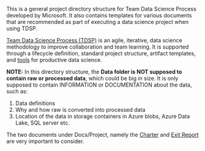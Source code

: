 This is a general project directory structure for Team Data Science Process developed by Microsoft. It also contains templates for various documents that are recommended as part of executing a data science project when using TDSP. 

[Team Data Science Process (TDSP)](https://github.com/Azure/Microsoft-TDSP) is an agile, iterative, data science methodology to improve collaboration and team learning. It is supported through a lifecycle definition, standard project structure, artifact templates, and [tools](https://github.com/Azure/Azure-TDSP-Utilities) for productive data science. 


**NOTE:** In this directory structure, the **Data folder is NOT supposed to contain raw or processed data**, which could be big in size. It is only supposed to contain INFORMATION or DOCUMENTATION about the data, such as:
1. Data definitions
2. Why and how raw is converted into processed data
3. Location of the data in storage containers in Azure blobs, Azure Data Lake, SQL server etc.

The two documents under Docs/Project, namely the [Charter](./Docs/Project/Charter.md) and [Exit Report](./Docs/Project/Exit%20Report.md) are very important to consider. 
